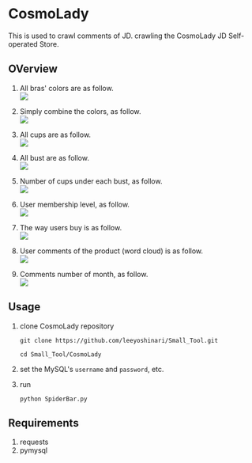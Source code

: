 # CosmoLady
This is used to crawl comments of JD. crawling the CosmoLady JD Self-operated Store.

## OVerview
1. All bras' colors are as follow.<br>
   ![](https://github.com/leeyoshinari/Small_Tool/blob/master/CosmoLady/res/original%20color.png)

2. Simply combine the colors, as follow.<br>
   ![](https://github.com/leeyoshinari/Small_Tool/blob/master/CosmoLady/res/combine_color.png)

3. All cups are as follow.<br>
   ![](https://github.com/leeyoshinari/Small_Tool/blob/master/CosmoLady/res/cups.png)

4. All bust are as follow.<br>
   ![](https://github.com/leeyoshinari/Small_Tool/blob/master/CosmoLady/res/bust.png)

5. Number of cups under each bust, as follow.<br>
   ![](https://github.com/leeyoshinari/Small_Tool/blob/master/CosmoLady/res/cups_num%20of%20per%20bust.png)

6. User membership level, as follow.<br>
   ![](https://github.com/leeyoshinari/Small_Tool/blob/master/CosmoLady/res/userLevel.png)

7. The way users buy is as follow.<br>
   ![](https://github.com/leeyoshinari/Small_Tool/blob/master/CosmoLady/res/uesrClient.png)

8. User comments of the product (word cloud) is as follow.<br>
   ![](https://github.com/leeyoshinari/Small_Tool/blob/master/CosmoLady/res/word_cloud.png)

9. Comments number of month, as follow.<br>
   ![](https://github.com/leeyoshinari/Small_Tool/blob/master/CosmoLady/res/comments%20of%20month.png)

## Usage
1. clone CosmoLady repository
   ```shell
   git clone https://github.com/leeyoshinari/Small_Tool.git
   
   cd Small_Tool/CosmoLady
   ```

2. set the MySQL's `username` and `password`, etc.

3. run
   ```shell
   python SpiderBar.py
   ```
   
## Requirements
1. requests
2. pymysql
